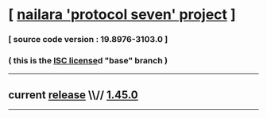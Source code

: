 
# [ [nailara 'protocol seven' project](http://src.nailara.net/) ]

### [ source code version : 19.8976-3103.0 ]

### ( this is the [ISC license](license)d "base" branch )
---
## current [release](https://github.com/anotherlink/nailara/releases) \\\\// [1.45.0](https://github.com/anotherlink/nailara/releases/tag/1.45.0)
---

